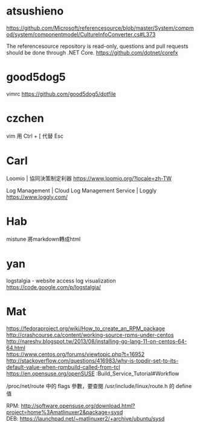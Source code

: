 # atsushieno

<https://github.com/Microsoft/referencesource/blob/master/System/compmod/system/componentmodel/CultureInfoConverter.cs#L373>  

The referencesource repository is read-only, questions and pull requests should be done through .NET Core.
<https://github.com/dotnet/corefx>  

# good5dog5

vimrc
<https://github.com/good5dog5/dotfile>  

# czchen

vim
用 Ctrl + [ 代替  Esc

# Carl

Loomio | 協同決策制定利器
<https://www.loomio.org/?locale=zh-TW>  

Log Management | Cloud Log Management Service | Loggly
<https://www.loggly.com/>  

# Hab

mistune
將markdown轉成html

# yan

logstalgia - website access log visualization
<https://code.google.com/p/logstalgia/>  

# Mat

<https://fedoraproject.org/wiki/How_to_create_an_RPM_package>  
<http://crashcourse.ca/content/working-source-rpms-under-centos>  
<http://nareshv.blogspot.tw/2013/08/installing-go-lang-11-on-centos-64-64.html>  
<https://www.centos.org/forums/viewtopic.php?t=16952>  
<http://stackoverflow.com/questions/416983/why-is-topdir-set-to-its-default-value-when-rpmbuild-called-from-tcl>  
<https://en.opensuse.org/openSUSE>  :Build_Service_Tutorial#Workflow

/proc/net/route 中的 flags 參數，要查閱 /usr/include/linux/route.h 的 define 值

RPM: <http://software.opensuse.org/download.html?project=home%3Amatlinuxer2&package=sysd>  
DEB: <https://launchpad.net/~matlinuxer2/+archive/ubuntu/sysd>  